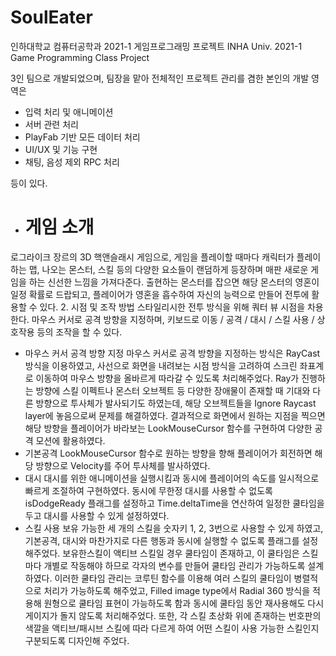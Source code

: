 # SoulEater
인하대학교 컴퓨터공학과 2021-1 게임프로그래밍 프로젝트
INHA Univ. 2021-1 Game Programming Class Project

3인 팀으로 개발되었으며, 팀장을 맡아 전체적인 프로젝트 관리를 겸한 본인의 개발 영역은

- 입력 처리 및 애니메이션
- 서버 관련 처리
- PlayFab 기반 모든 데이터 처리
- UI/UX 및 기능 구현
- 채팅, 음성 제외 RPC 처리

등이 있다.

- # 게임 소개
 로그라이크 장르의 3D 핵앤슬래시 게임으로, 게임을 플레이할 때마다 캐릭터가 플레이하는 맵, 나오는 몬스터, 스킬 등의 다양한 요소들이 랜덤하게 등장하며 매판 새로운 게임을 하는 신선한 느낌을 가져다준다. 출현하는 몬스터를 잡으면 해당 몬스터의 영혼이 일정 확률로 드랍되고, 플레이어가 영혼을 흡수하여 자신의 능력으로 만들어 전투에 활용할 수 있다.
2. 시점 및 조작 방법
  스타일리시한 전투 방식을 위해 쿼터 뷰 시점을 차용한다. 마우스 커서로 공격 방향을 지정하며, 키보드로 이동 / 공격 / 대시 / 스킬 사용 / 상호작용 등의 조작을 할 수 있다.
- 마우스 커서 공격 방향 지정
  마우스 커서로 공격 방향을 지정하는 방식은 RayCast 방식을 이용하였고, 사선으로 화면을 내려보는 시점 방식을 고려하여 스크린 좌표계로 이동하여 마우스 방향을 올바르게 따라갈 수 있도록 처리해주었다. Ray가 진행하는 방향에 스킬 이펙트나 몬스터 오브젝트 등 다양한 장애물이 존재할 때 기대와 다른 방향으로 투사체가 발사되기도 하였는데, 해당 오브젝트들을 Ignore Raycast layer에 놓음으로써 문제를 해결하였다. 결과적으로 화면에서 원하는 지점을 찍으면 해당 방향을 플레이어가 바라보는 LookMouseCursor 함수를 구현하여 다양한 공격 모션에 활용하였다.
- 기본공격
  LookMouseCursor 함수로 원하는 방향을 향해 플레이어가 회전하면 해당 방향으로 Velocity를 주어 투사체를 발사하였다.
- 대시
  대시를 위한 애니메이션을 실행시킴과 동시에 플레이어의 속도를 일시적으로 빠르게 조절하여 구현하였다. 동시에 무한정 대시를 사용할 수 없도록 isDodgeReady 플래그를 설정하고 Time.deltaTime을 연산하여 일정한 쿨타임을 두고 대시를 사용할 수 있게 설정하였다.
- 스킬 사용
  보유 가능한 세 개의 스킬을 숫자키 1, 2, 3번으로 사용할 수 있게 하였고, 기본공격, 대시와 마찬가지로 다른 행동과 동시에 실행할 수 없도록 플래그를 설정해주었다. 보유한스킬이 액티브 스킬일 경우 쿨타임이 존재하고, 이 쿨타임은 스킬마다 개별로 작동해야 하므로 각자의 변수를 만들어 쿨타임 관리가 가능하도록 설계하였다. 이러한 쿨타임 관리는 코루틴 함수를 이용해 여러 스킬의 쿨타임이 병렬적으로 처리가 가능하도록 해주었고, Filled image type에서 Radial 360 방식을 적용해 원형으로 쿨타임 표현이 가능하도록 함과 동시에 쿨타임 동안 재사용해도 다시 게이지가 돌지 않도록 처리해주었다. 또한, 각 스킬 초상화 위에 존재하는 번호판의 색깔을 액티브/패시브 스킬에 따라 다르게 하여 어떤 스킬이 사용 가능한 스킬인지 구분되도록 디자인해 주었다.
